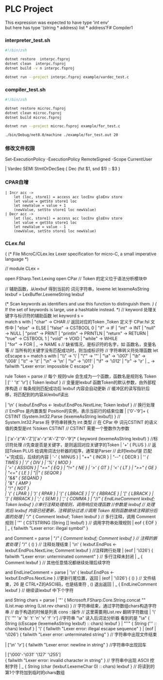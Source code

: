# PLC Project

This expression was expected to have type
    'int env'    
but here has type
    '(string * address) list * address'F# Compiler1

### interpreter_test.sh
``` sh
#!/bin/zsh

dotnet restore  interpc.fsproj
dotnet clean  interpc.fsproj
dotnet build -v n interpc.fsproj

dotnet run --project interpc.fsproj example/vardec_test.c
```

### compiler_test.sh
``` sh
#!/bin/zsh

dotnet restore microc.fsproj
dotnet clean microc.fsproj
dotnet build microc.fsproj

dotnet run --project microc.fsproj example/for_test.c

./bin/Debug/net8.0/machine ./example/for_test.out 20

```
### 修改文件权限
Set-ExecutionPolicy -ExecutionPolicy RemoteSigned -Scope CurrentUser

| Vardec SEMI StmtOrDecSeq { Dec (fst $1, snd $1) :: $3 }

### CPAR自增
    | Incr acc ->
        let (loc, store1) = access acc locEnv gloEnv store
        let value = getSto store1 loc
        let newValue = value + 1
        (newValue, setSto store1 loc newValue)
    | Decr acc ->
        let (loc, store1) = access acc locEnv gloEnv store
        let value = getSto store1 loc
        let newValue = value - 1
        (newValue, setSto store1 loc newValue)

### CLex.fsl
{
 (* File MicroC/CLex.lex
    Lexer specification for micro-C, a small imperative language
  *)

// module CLex = 
  
open FSharp.Text.Lexing
open CPar  // Token 的定义位于语法分析模块中

// 辅助函数，从lexbuf 得到当前的 词元字符串，lexeme 
let lexemeAsString lexbuf = 
    LexBuffer<char>.LexemeString lexbuf

(* Scan keywords as identifiers and use this function to distinguish them. *)
(* If the set of keywords is large, use a hashtable instead.               *)
// keyword 处理关键字与标识符的辅助函数
let keyword s =   
    match s with
    | "char"    -> CHAR    // 返回对应的Token ,Token 定义于 CPar.fsl 文件中
    | "else"    -> ELSE
    | "false"   -> CSTBOOL 0
    | "if"      -> IF
    | "int"     -> INT
    | "null"    -> NULL
    | "print"   -> PRINT
    | "println" -> PRINTLN
    | "return"  -> RETURN
    | "true"    -> CSTBOOL 1
    | "void"    -> VOID 
    | "while"   -> WHILE         
    | "for"   -> FOR
    | _         -> NAME s   // 缺省情况，是标识符的名字，如 函数名，变量名等
                            // 当所有的关键字没有匹配成功时，则当成标识符
// 字符串转义符处理函数
let cEscape s = 
    match s with 
    | "\\\\" -> '\\'
    | "\\\"" -> '\"'
    | "\\a"  -> '\007'
    | "\\b"  -> '\008'
    | "\\t"  -> '\t'
    | "\\n"  -> '\n'
    | "\\v"  -> '\011'
    | "\\f"  -> '\012'
    | "\\r"  -> '\r'
    | _      -> failwith "Lexer error: impossible C escape"
}
                        
rule Token = parse          // 每个 规则rule 会生成为一个函数，函数名是规则名 Token
  | [' ' '\t' '\r'] { Token lexbuf } 
                             // 变量是lexbuf 函数Token的默认参数，由外部程序构造
                             // 每条规则匹配成功后 lexbuf 内容会自动更新
                             // 缓冲区的读写指针后移，将匹配到的内容从lexbuf读出

  | '\n'            { lexbuf.EndPos <- lexbuf.EndPos.NextLine; Token lexbuf } // 换行处理
                                                                             // EndPos 是内置类型 Position的实例，表示当前行的结束位置
  | ['0'-'9']+      { CSTINT (System.Int32.Parse (lexemeAsString lexbuf)) }
                            //  System.Int32.Parse 将 字符串转换为 int 类型
                            // 在 CPar 中  词元CSTINT 的语义值的类型是int  %token <int> CSTINT
                            //  CSTINT 需要一个整数作为参数

  | ['a'-'z''A'-'Z']['a'-'z''A'-'Z''0'-'9']*
                    { keyword (lexemeAsString lexbuf) } //标识符处理
                                                       //先查是否是关键字，是则返回对应关键字的Token
  | '+'             { PLUS }  // 返回Token PLUS 给调用词法分析器的程序，通常是Parser
                              // 此时lexbuf是 匹配 '+'完成后，后续的内容 
  | '-'             { MINUS } 
  | "++"            { INCR }
  | "--"            { DECR }
  | '*'             { TIMES } 
  | '/'             { DIV } 
  | '%'             { MOD }                     
  | '='             { ASSIGN } 
  | "=="            { EQ } 
  | "!="            { NE }
  | '>'             { GT }
  | '<'             { LT }
  | ">="            { GE }
  | "<="            { LE }
  | "||"            { SEQOR }                     
  | "&&"            { SEQAND }                     
  | "&"             { AMP }                     
  | "!"             { NOT }                     
  | '('             { LPAR }
  | ')'             { RPAR }
  | '{'             { LBRACE }
  | '}'             { RBRACE }
  | '['             { LBRACK }
  | ']'             { RBRACK }
  | ';'             { SEMI }
  | ','             { COMMA }
  | "//"            { EndLineComment lexbuf; Token lexbuf }  //单行注释处理规则，调用响应处理函数
                                                             //参数是 lexbuf
                                                             // 处理完后 lexbuf 内容已经更新，注释部分过滤
                                                             //调用 Token 规则函数继续注释部分后面的处理
  | "/*"            { Comment lexbuf; Token lexbuf }   // 多行注释，调用 Comment规则
  | '"'             { CSTSTRING (String [] lexbuf) }   // 调用字符串处理规则
  | eof             { EOF }
  | _               { failwith "Lexer error: illegal symbol" }
  


and Comment = parse
   | "/*"           { Comment lexbuf; Comment lexbuf }  // 注释的嵌套处理
   | "*/"           { () }                           // 注释处理结束
   | '\n'           { lexbuf.EndPos <- lexbuf.EndPos.NextLine; Comment lexbuf } //注释跨行处理
   | (eof | '\026') { failwith "Lexer error: unterminated comment" }  // 多行注释未封闭
   | _              { Comment lexbuf }  // 其他任意情况都继续处理后续字符

and EndLineComment = parse
   | '\n'           { lexbuf.EndPos <- lexbuf.EndPos.NextLine }  //更新行尾位置，返回
   | (eof | '\026') { () }   // 文件结束，26 是 CTRL+Z的ASCII码，也是结束符 , () 退出返回
   | _              { EndLineComment lexbuf }  // 继续读lexbuf 中下个字符

and String chars = parse 
  | '"'
      { Microsoft.FSharp.Core.String.concat "" (List.map string (List.rev chars)) } 
                                                        // 字符串结束，通过字符数组chars构造字符串
                                                        // 由于构造的时候是列表 cons ::操作
                                                        // 这里需要用List.rev 翻转字符数组
  | '\\' ['\\' '"' 'a' 'b' 't' 'n' 'v' 'f' 'r']   //字符串 "\a" 读入后词法分析器 看到的是 "\\a"
      { String (cEscape (lexemeAsString lexbuf) :: chars) lexbuf }
  | "''" 
      { String ('\'' :: chars) lexbuf }
  | '\\'
      { failwith "Lexer error: illegal escape sequence" }
  | (eof | '\026')       { failwith "Lexer error: unterminated string" } 
                                                   // 字符串中出现文件结束

  | ['\n' '\r']  { failwith "Lexer error: newline in string" }  //字符串中出现回车

  | ['\000'-'\031' '\127' '\255']    
      { failwith "Lexer error: invalid character in string" }  // 字符串中出现 ASCII 控制字符
  | _
      { String (char (lexbuf.LexemeChar 0) :: chars) lexbuf } // 将读到的第1个字符加到临时的chars数组

